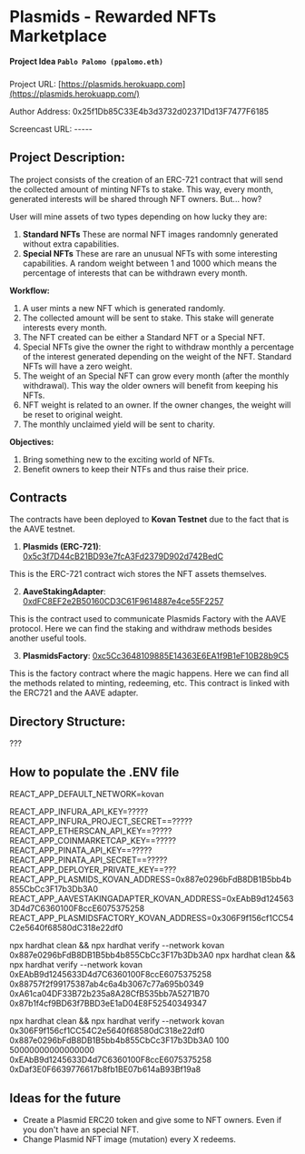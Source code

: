 # Plasmids - Rewarded NFTs Marketplace
**Project Idea `Pablo Palomo (ppalomo.eth)`**

###

Project URL: [https://plasmids.herokuapp.com](https://plasmids.herokuapp.com/)

Author Address: 0x25f1Db85C33E4b3d3732d02371Dd13F7477F6185

Screencast URL: -----

## Project Description:

The project consists of the creation of an ERC-721 contract that will send the collected amount of minting NFTs to stake. This way, every month, generated interests will be shared through NFT owners. But... how?

User will mine assets of two types depending on how lucky they are:
1. **Standard NFTs** These are normal NFT images randomnly generated without extra capabilities.
2. **Special NFTs** These are rare an unusual NFTs with some interesting capabilities. A random weight between 1 and 1000 which means the percentage of interests that can be withdrawn every month.

**Workflow:** 
1. A user mints a new NFT which is generated randomly.
2. The collected amount will be sent to stake. This stake will generate interests every month.
3. The NFT created can be either a Standard NFT or a Special NFT.
5. Special NFTs give the owner the right to withdraw monthly a percentage of the interest generated depending on the weight of the NFT. Standard NFTs will have a zero weight.
6. The weight of an Special NFT can grow every month (after the monthly withdrawal). This way the older owners will benefit from keeping his NFTs. 
7. NFT weight is related to an owner. If the owner changes, the weight will be reset to original weight.
8. The monthly unclaimed yield will be sent to charity.

**Objectives:** 
1. Bring something new to the exciting world of NFTs.
2. Benefit owners to keep their NTFs and thus raise their price.

## Contracts

The contracts have been deployed to **Kovan Testnet** due to the fact that is the AAVE testnet.

1) **Plasmids (ERC-721)**: [0x5c3f7D44cB21BD93e7fcA3Fd2379D902d742BedC](https://kovan.etherscan.io/address/0x5c3f7D44cB21BD93e7fcA3Fd2379D902d742BedC#code)

This is the ERC-721 contract wich stores the NFT assets themselves.

2) **AaveStakingAdapter**: [0xdFC8EF2e2B50160CD3C61F9614887e4ce55F2257](https://kovan.etherscan.io/address/0xdFC8EF2e2B50160CD3C61F9614887e4ce55F2257#code)

This is the contract used to communicate Plasmids Factory with the AAVE protocol. Here we can find the staking and withdraw methods besides another useful tools.

3) **PlasmidsFactory**: [0xc5Cc3648109885E14363E6EA1f9B1eF10B28b9C5](https://kovan.etherscan.io/address/0xc5Cc3648109885E14363E6EA1f9B1eF10B28b9C5#code)

This is the factory contract where the magic happens. Here we can find all the methods related to minting, redeeming, etc. This contract is linked with the ERC721 and the AAVE adapter.

###

## Directory Structure:
???

## How to populate the .ENV file
REACT_APP_DEFAULT_NETWORK=kovan

REACT_APP_INFURA_API_KEY=?????
REACT_APP_INFURA_PROJECT_SECRET==?????
REACT_APP_ETHERSCAN_API_KEY==?????
REACT_APP_COINMARKETCAP_KEY==?????
REACT_APP_PINATA_API_KEY==?????
REACT_APP_PINATA_API_SECRET==?????
REACT_APP_DEPLOYER_PRIVATE_KEY==???
REACT_APP_PLASMIDS_KOVAN_ADDRESS=0x887e0296bFdB8DB1B5bb4b855CbCc3F17b3Db3A0
REACT_APP_AAVESTAKINGADAPTER_KOVAN_ADDRESS=0xEAbB9d1245633D4d7C6360100F8ccE6075375258
REACT_APP_PLASMIDSFACTORY_KOVAN_ADDRESS=0x306F9f156cf1CC54C2e5640f68580dC318e22df0


npx hardhat clean && npx hardhat verify --network kovan 0x887e0296bFdB8DB1B5bb4b855CbCc3F17b3Db3A0
npx hardhat clean && npx hardhat verify --network kovan 0xEAbB9d1245633D4d7C6360100F8ccE6075375258 0x88757f2f99175387ab4c6a4b3067c77a695b0349 0xA61ca04DF33B72b235a8A28CfB535bb7A5271B70 0x87b1f4cf9BD63f7BBD3eE1aD04E8F52540349347

npx hardhat clean && npx hardhat verify --network kovan 0x306F9f156cf1CC54C2e5640f68580dC318e22df0 0x887e0296bFdB8DB1B5bb4b855CbCc3F17b3Db3A0 100 50000000000000000 0xEAbB9d1245633D4d7C6360100F8ccE6075375258 0xDaf3E0F6639776617b8fb1BE07b614aB93Bf19a8

## Ideas for the future
- Create a Plasmid ERC20 token and give some to NFT owners. Even if you don't have an special NFT.
- Change Plasmid NFT image (mutation) every X redeems.

